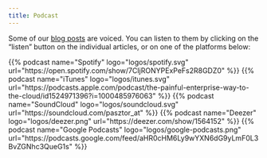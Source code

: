 ```yaml
---
title: Podcast
---
```


Some of our [blog posts](/blog) are voiced. You can listen to them by clicking on the &ldquo;listen&rdquo; button on the individual articles, or on one of the platforms below:

<div class="podcasts">
{{% podcast name="Spotify" logo="logos/spotify.svg" url="https://open.spotify.com/show/7CIjRONYPExPeFs2R8GDZ0" %}}
{{% podcast name="iTunes" logo="logos/itunes.svg" url="https://podcasts.apple.com/podcast/the-painful-enterprise-way-to-the-cloud/id1524971396?i=1000485976063" %}}
{{% podcast name="SoundCloud" logo="logos/soundcloud.svg" url="https://soundcloud.com/pasztor_at" %}}
{{% podcast name="Deezer" logo="logos/deezer.png" url="https://deezer.com/show/1564152" %}}
{{% podcast name="Google Podcasts" logo="logos/google-podcasts.png" url="https://podcasts.google.com/feed/aHR0cHM6Ly9wYXN6dG9yLmF0L3BvZGNhc3QueG1s" %}}
</div>
